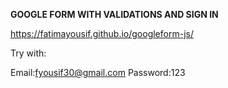   **GOOGLE FORM WITH VALIDATIONS AND SIGN IN**
   
   https://fatimayousif.github.io/googleform-js/

Try with:

Email:fyousif30@gmail.com 
Password:123
